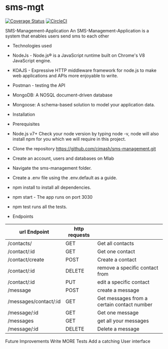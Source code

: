 # sms-mgt
[![Coverage Status](https://coveralls.io/repos/github/cjmash/sms-mgt/badge.svg?branch=master)](https://coveralls.io/github/cjmash/sms-mgt?branch=master) [![CircleCI](https://circleci.com/gh/cjmash/sms-mgt.svg?style=svg)](https://circleci.com/gh/cjmash/sms-mgt)

SMS-Management-Application
An SMS-Management-Application is a system that enables users send sms to each other

- Technologies used

- NodeJs - Node.js® is a JavaScript runtime built on Chrome's V8 JavaScript engine.

- KOAJS - Expressive HTTP middleware framework for node.js to make web applications and APIs more enjoyable to write.

- Postman - testing the API

- MongoDB: A NOSQL document-driven database

- Mongoose: A schema-based solution to model your application data.

- Installation

- Prerequisites

- Node.js v7+ Check your node version by typing node -v, node will also install npm for you which we will require in this project.

- Clone the repository https://github.com/cjmash/sms-management.git
- Create an account, users and databases on Mlab
- Navigate the sms-management folder.
- Create a .env file using the .env.default as a guide.
- npm install to install all dependencies.
- npm start - The app runs on port 3030
- npm test runs all the tests.
- Endpoints

| url Endpoint          |  http requests|               |
|-----------------------| --------------|---------------|
| /contacts/	        | GET           | Get all contacts | 
| /contact/:id            | GET         | Get one contact  |
| /contact/create        | POST          | Create a contact |
| /contact/:id     	|DELETE  | remove a specific contact from |
| /contact/:id	| PUT | edit a specific contact|
| /message	| POST | create a message |
| /messages/contact/:id	| GET | Get messages from a certain contact number|
| /message/:id	| GET | Get one message|
| /messages	| GET | get all your messages|
| /message/:id	| DELETE | Delete a message|


Future Improvements
Write MORE Tests
Add a catching User interface
